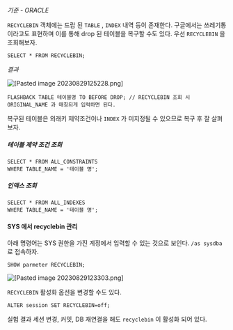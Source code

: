 *기준 - ORACLE*

`RECYCLEBIN` 객체에는 드랍 된 `TABLE` , `INDEX` 내역 등이 존재한다. 구글에서는 쓰레기통이라고도 표현하며 이를 통해 drop 된 테이블을 복구할 수도 있다. 우선 `RECYCLEBIN` 을 조회해보자.


```
SELECT * FROM RECYCLEBIN;
```


*결과*

![[Pasted image 20230829125228.png]](https://github.com/JxxHxxx/TIL_2023/blob/master/SQL%20%EC%B2%AB%EA%B1%B8%EC%9D%8C/%EB%8D%94%20%ED%95%99%EC%8A%B5%ED%95%98%EA%B8%B0/Pasted%20image%2020230829125228.png)


```
FLASHBACK TABLE 테이블명 TO BEFORE DROP; // RECYCLEBIN 조회 시 ORIGINAL_NAME 과 매칭되게 입력하면 된다. 
```


복구된 테이블은 외래키 제약조건이나 `INDEX` 가 미지정될 수 있으므로 복구 후 잘 살펴보자. 

##### 테이블 제약 조건 조회

```
SELECT * FROM ALL_CONSTRAINTS
WHERE TABLE_NAME = '테이블 명';
```


##### 인덱스 조회

```
SELECT * FROM ALL_INDEXES 
WHERE TABLE_NAME = '테이블 명';
```


#### SYS 에서 recyclebin 관리

아래 명령어는 SYS 권한을 가진 계정에서 입력할 수 있는 것으로 보인다. `/as sysdba` 로 접속하자.


```
SHOW parmeter RECYCLEBIN;
```


![[Pasted image 20230829123303.png]](https://github.com/JxxHxxx/TIL_2023/blob/master/SQL%20%EC%B2%AB%EA%B1%B8%EC%9D%8C/%EB%8D%94%20%ED%95%99%EC%8A%B5%ED%95%98%EA%B8%B0/Pasted%20image%2020230829123303.png)


`RECYCLEBIN` 활성화 옵션을 변경할 수도 있다.

```
ALTER session SET RECYCLEBIN=off;
```


실험 결과 세션 변경, 커밋, DB 재연결을 해도 `recyclebin` 이 활성화 되어 있다.

